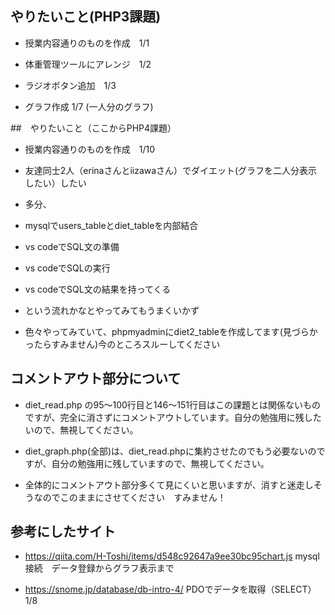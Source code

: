 ## やりたいこと(PHP3課題)

- 授業内容通りのものを作成　1/1

- 体重管理ツールにアレンジ　1/2

- ラジオボタン追加　1/3 

- グラフ作成 1/7 (一人分のグラフ)

##　やりたいこと（ここからPHP4課題）

- 授業内容通りのものを作成　1/10

- 友達同士2人（erinaさんとiizawaさん）でダイエット(グラフを二人分表示したい）したい
- 多分、
- mysqlでusers_tableとdiet_tableを内部結合
- vs codeでSQL文の準備
- vs codeでSQLの実行
- vs codeでSQL文の結果を持ってくる
- という流れかなとやってみてもうまくいかず

- 色々やってみていて、phpmyadminにdiet2_tableを作成してます(見づらかったらすみません)今のところスルーしてください

## コメントアウト部分について

- diet_read.php の95～100行目と146～151行目はこの課題とは関係ないものですが、完全に消さずにコメントアウトしています。自分の勉強用に残したいので、無視してください。

- diet_graph.php(全部)は、diet_read.phpに集約させたのでもう必要ないのですが、自分の勉強用に残していますので、無視してください。

- 全体的にコメントアウト部分多くて見にくいと思いますが、消すと迷走しそうなのでこのままにさせてください　すみません！

## 参考にしたサイト

- https://qiita.com/H-Toshi/items/d548c92647a9ee30bc95chart.js mysql接続　データ登録からグラフ表示まで

- https://snome.jp/database/db-intro-4/ PDOでデータを取得（SELECT）1/8